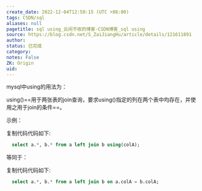```yaml
---
create_date: 2022-12-04T12:50:15 (UTC +08:00)
tags: CSDN/sql
aliases: null
pagetitle: sql using_云闲不收的博客-CSDN博客_sql using
source: https://blog.csdn.net/S_ZaiJiangHu/article/details/121611891
author: 
status: 已完成
category: 
notes: False
ZK: Origin
uid: 
---
```


mysql中using的用法为：

using()==用于两张表的join查询，要求using()指定的列在两个表中均存在，并使用之用于join的条件==。

示例：

复制代码代码如下:

```sql
  select a.*, b.* from a left join b using(colA);
```

等同于：

复制代码代码如下:

```sql
  select a.*, b.* from a left join b on a.colA = b.colA;
```

